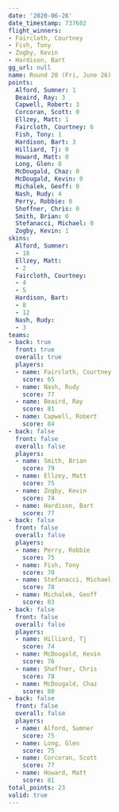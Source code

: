 ```yaml
---
date: '2020-06-26'
date_timestamp: 737602
flight_winners:
- Faircloth, Courtney
- Fish, Tony
- Zogby, Kevin
- Hardison, Bart
gg_url: null
name: Round 20 (Fri, June 26)
points:
  Alford, Sumner: 1
  Beaird, Ray: 3
  Capwell, Robert: 3
  Corcoran, Scott: 0
  Ellzey, Matt: 1
  Faircloth, Courtney: 6
  Fish, Tony: 1
  Hardison, Bart: 3
  Hilliard, Tj: 0
  Howard, Matt: 0
  Long, Glen: 0
  McDougald, Chaz: 0
  McDougald, Kevin: 0
  Michalek, Geoff: 0
  Nash, Rudy: 4
  Perry, Robbie: 0
  Shoffner, Chris: 0
  Smith, Brian: 0
  Stefanacci, Michael: 0
  Zogby, Kevin: 1
skins:
  Alford, Sumner:
  - 18
  Ellzey, Matt:
  - 2
  Faircloth, Courtney:
  - 4
  - 5
  Hardison, Bart:
  - 8
  - 12
  Nash, Rudy:
  - 3
teams:
- back: true
  front: true
  overall: true
  players:
  - name: Faircloth, Courtney
    score: 65
  - name: Nash, Rudy
    score: 77
  - name: Beaird, Ray
    score: 81
  - name: Capwell, Robert
    score: 84
- back: false
  front: false
  overall: false
  players:
  - name: Smith, Brian
    score: 79
  - name: Ellzey, Matt
    score: 75
  - name: Zogby, Kevin
    score: 74
  - name: Hardison, Bart
    score: 77
- back: false
  front: false
  overall: false
  players:
  - name: Perry, Robbie
    score: 75
  - name: Fish, Tony
    score: 70
  - name: Stefanacci, Michael
    score: 78
  - name: Michalek, Geoff
    score: 83
- back: false
  front: false
  overall: false
  players:
  - name: Hilliard, Tj
    score: 74
  - name: McDougald, Kevin
    score: 76
  - name: Shoffner, Chris
    score: 78
  - name: McDougald, Chaz
    score: 80
- back: false
  front: false
  overall: false
  players:
  - name: Alford, Sumner
    score: 75
  - name: Long, Glen
    score: 75
  - name: Corcoran, Scott
    score: 77
  - name: Howard, Matt
    score: 81
total_points: 23
valid: true
---
```

